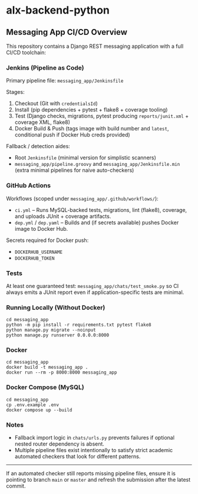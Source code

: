 # alx-backend-python

## Messaging App CI/CD Overview

This repository contains a Django REST messaging application with a full CI/CD toolchain:

### Jenkins (Pipeline as Code)
Primary pipeline file: `messaging_app/Jenkinsfile`

Stages:
1. Checkout (Git with `credentialsId`)
2. Install (pip dependencies + pytest + flake8 + coverage tooling)
3. Test (Django checks, migrations, pytest producing `reports/junit.xml` + coverage XML, flake8)
4. Docker Build & Push (tags image with build number and `latest`, conditional push if Docker Hub creds provided)

Fallback / detection aides:
* Root `Jenkinsfile` (minimal version for simplistic scanners)
* `messaging_app/pipeline.groovy` and `messaging_app/Jenkinsfile.min` (extra minimal pipelines for naive auto-checkers)

### GitHub Actions
Workflows (scoped under `messaging_app/.github/workflows/`):
* `ci.yml` – Runs MySQL-backed tests, migrations, lint (flake8), coverage, and uploads JUnit + coverage artifacts.
* `dep.yml` / `dep.yaml` – Builds and (if secrets available) pushes Docker image to Docker Hub.

Secrets required for Docker push:
* `DOCKERHUB_USERNAME`
* `DOCKERHUB_TOKEN`

### Tests
At least one guaranteed test: `messaging_app/chats/test_smoke.py` so CI always emits a JUnit report even if application-specific tests are minimal.

### Running Locally (Without Docker)
```
cd messaging_app
python -m pip install -r requirements.txt pytest flake8
python manage.py migrate --noinput
python manage.py runserver 0.0.0.0:8000
```

### Docker
```
cd messaging_app
docker build -t messaging_app .
docker run --rm -p 8000:8000 messaging_app
```

### Docker Compose (MySQL)
```
cd messaging_app
cp .env.example .env
docker compose up --build
```

### Notes
* Fallback import logic in `chats/urls.py` prevents failures if optional nested router dependency is absent.
* Multiple pipeline files exist intentionally to satisfy strict academic automated checkers that look for different patterns.

---
If an automated checker still reports missing pipeline files, ensure it is pointing to branch `main` or `master` and refresh the submission after the latest commit.